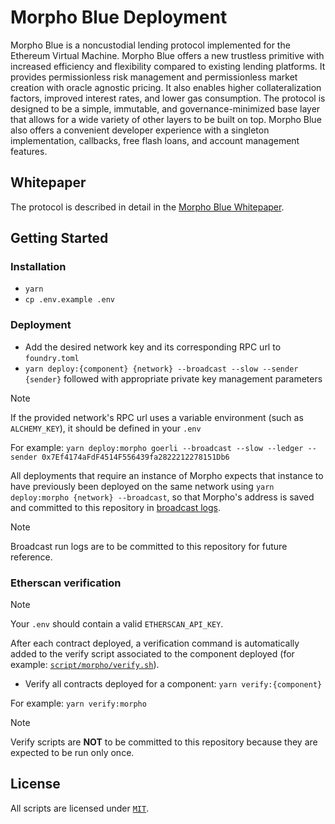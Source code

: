 # Morpho Blue Deployment

Morpho Blue is a noncustodial lending protocol implemented for the Ethereum Virtual Machine.
Morpho Blue offers a new trustless primitive with increased efficiency and flexibility compared to existing lending platforms.
It provides permissionless risk management and permissionless market creation with oracle agnostic pricing.
It also enables higher collateralization factors, improved interest rates, and lower gas consumption.
The protocol is designed to be a simple, immutable, and governance-minimized base layer that allows for a wide variety of other layers to be built on top.
Morpho Blue also offers a convenient developer experience with a singleton implementation, callbacks, free flash loans, and account management features.

## Whitepaper

The protocol is described in detail in the [Morpho Blue Whitepaper](./morpho-blue-whitepaper.pdf).

## Getting Started

### Installation

- `yarn`
- `cp .env.example .env`

### Deployment

- Add the desired network key and its corresponding RPC url to `foundry.toml`
- `yarn deploy:{component} {network} --broadcast --slow --sender {sender}` followed with appropriate private key management parameters

> [!NOTE]
> If the provided network's RPC url uses a variable environment (such as `ALCHEMY_KEY`), it should be defined in your `.env`

For example: `yarn deploy:morpho goerli --broadcast --slow --ledger --sender 0x7Ef4174aFdF4514F556439fa2822212278151Db6`

All deployments that require an instance of Morpho expects that instance to have previously been deployed on the same network using `yarn deploy:morpho {network} --broadcast`, so that Morpho's address is saved and committed to this repository in [broadcast logs](./broadcast/DeployMorpho.sol/1/run-latest.json).

> [!NOTE]
> Broadcast run logs are to be committed to this repository for future reference.


### Etherscan verification

> [!NOTE]
> Your `.env` should contain a valid `ETHERSCAN_API_KEY`.

After each contract deployed, a verification command is automatically added to the verify script associated to the component deployed (for example: [`script/morpho/verify.sh`](script/morpho/verify.sh)).

- Verify all contracts deployed for a component: `yarn verify:{component}`

For example: `yarn verify:morpho`

> [!NOTE]
> Verify scripts are **NOT** to be committed to this repository because they are expected to be run only once.


## License

All scripts are licensed under [`MIT`](./LICENSE).
